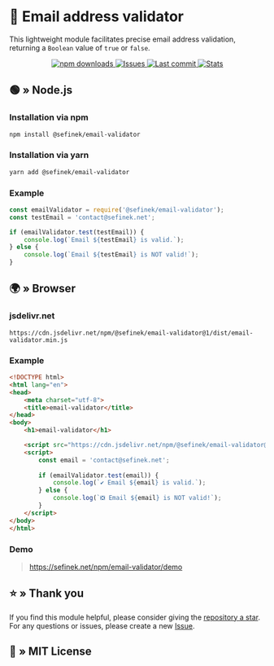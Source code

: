 # 📨 Email address validator
This lightweight module facilitates precise email address validation, returning a `Boolean` value of `true` or `false`.

<div align="center">
    <a href="https://www.npmjs.com/package/@sefinek/email-validator">
        <img src="https://img.shields.io/npm/dm/@sefinek/email-validator" alt="npm downloads">
    </a>
    <a href="https://github.com/sefinek/email-validator/issues">
        <img src="https://img.shields.io/github/issues/sefinek/email-validator" alt="Issues">
    </a>
    <a href="https://github.com/sefinek/email-validator/commits/main">
        <img src="https://img.shields.io/github/last-commit/sefinek/email-validator" alt="Last commit">
    </a>
    <a href="https://www.jsdelivr.com/package/npm/@sefinek/email-validator">
        <img src="https://data.jsdelivr.com/v1/package/npm/@sefinek/email-validator/badge?style=rounded" alt="Stats">
    </a>
</div>


## 🟢 » Node.js
### Installation via npm
```bash
npm install @sefinek/email-validator
```

### Installation via yarn
```bash
yarn add @sefinek/email-validator
```

### Example
```js
const emailValidator = require('@sefinek/email-validator');
const testEmail = 'contact@sefinek.net';

if (emailValidator.test(testEmail)) {
    console.log(`Email ${testEmail} is valid.`);
} else {
    console.log(`Email ${testEmail} is NOT valid!`);
}
```


## 🌍 » Browser
### jsdelivr.net
```
https://cdn.jsdelivr.net/npm/@sefinek/email-validator@1/dist/email-validator.min.js
```

### Example
```html
<!DOCTYPE html>
<html lang="en">
<head>
    <meta charset="utf-8">
    <title>email-validator</title>
</head>
<body>
    <h1>email-validator</h1>

    <script src="https://cdn.jsdelivr.net/npm/@sefinek/email-validator@1/dist/email-validator.min.js"></script>
    <script>
        const email = 'contact@sefinek.net';
        
        if (emailValidator.test(email)) {
            console.log(`✔️ Email ${email} is valid.`);
        } else {
            console.log(`❎ Email ${email} is NOT valid!`);
        }
    </script>
</body>
</html>
```

### Demo
> https://sefinek.net/npm/email-validator/demo


## ⭐ » Thank you
If you find this module helpful, please consider giving the [repository a star](https://github.com/sefinek/email-validator).
For any questions or issues, please create a new [Issue](https://github.com/sefinek/email-validator/issues/new).


## 📑 » MIT License